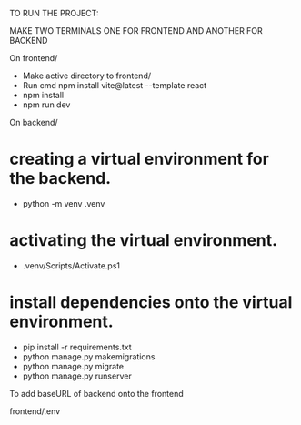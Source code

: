 TO RUN THE PROJECT:

MAKE TWO TERMINALS ONE FOR FRONTEND AND ANOTHER FOR BACKEND

On frontend/

 - Make active directory to frontend/
 - Run cmd npm install vite@latest --template react
 - npm install
 - npm run dev

On backend/

  # creating a virtual environment for the backend.
 - python -m venv .venv
  # activating the virtual environment.
 - .venv/Scripts/Activate.ps1
  # install dependencies onto the virtual environment.
 - pip install -r requirements.txt
 - python manage.py makemigrations
 - python manage.py migrate
 - python manage.py runserver

 To add baseURL of backend onto the frontend

 frontend/.env
